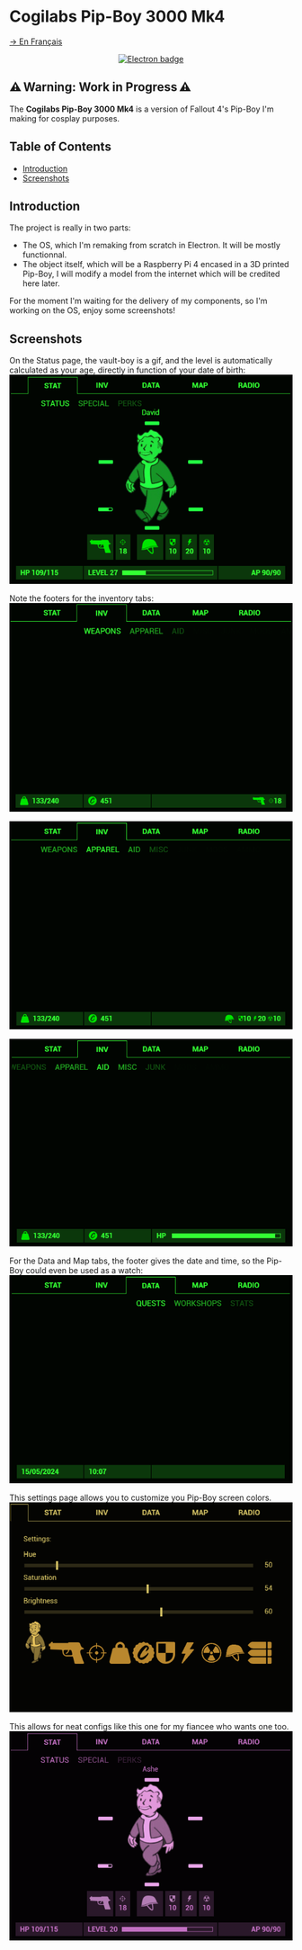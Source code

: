 # Cogilabs Pip-Boy 3000 Mk4
[→ En Français](/localizedReadme/README-fr.md)

<p align="center">
    <!--<img alt="Banner" title="Banner" src="/readme_sources/images/banner.png">-->
</p>
<p align="center">
    <a href="https://electronjs.org/" target="_blank"><img alt="Electron badge" title="Built with Electron!" src="https://img.shields.io/badge/Electron-4E44B6?style=for-the-badge&logo=electron&logoColor=white"/></a>
</p>

## ⚠️ Warning: Work in Progress ⚠️

The **Cogilabs Pip-Boy 3000 Mk4** is a version of Fallout 4's Pip-Boy I'm making for cosplay purposes.  

## Table of Contents

- [Introduction](#introduction)
- [Screenshots](#screenshots)

## Introduction

The project is really in two parts:

- The OS, which I'm remaking from scratch in Electron. It will be mostly functionnal.
- The object itself, which will be a Raspberry Pi 4 encased in a 3D printed Pip-Boy, I will modify a model from the internet which will be credited here later.

For the moment I'm waiting for the delivery of my components, so I'm working on the OS, enjoy some screenshots!  

## Screenshots

On the Status page, the vault-boy is a gif, and the level is automatically calculated as your age, directly in function of your date of birth:  
![The Status page](/readme_sources/images/status.png)  
  
Note the footers for the inventory tabs:  
![Inv/Weapons](/readme_sources/images/weapons.png)  
  
![Inv/Apparel](/readme_sources/images/apparel.png)  
  
![Inv/aid](/readme_sources/images/aid.png)  
  
For the Data and Map tabs, the footer gives the date and time, so the Pip-Boy could even be used as a watch:  
![Data/Quests](/readme_sources/images/quests.png)  
  
This settings page allows you to customize you Pip-Boy screen colors.  
![The Settings page](/readme_sources/images/settings.png)  
  
This allows for neat configs like this one for my fiancee who wants one too.  
![Pink Status page](/readme_sources/images/pinkStatus.png)